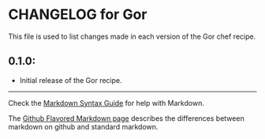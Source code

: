 # CHANGELOG for Gor

This file is used to list changes made in each version of the Gor chef recipe.

## 0.1.0:

* Initial release of the Gor recipe.

- - - 
Check the [Markdown Syntax Guide](http://daringfireball.net/projects/markdown/syntax) for help with Markdown.

The [Github Flavored Markdown page](http://github.github.com/github-flavored-markdown/) describes the differences between markdown on github and standard markdown.
